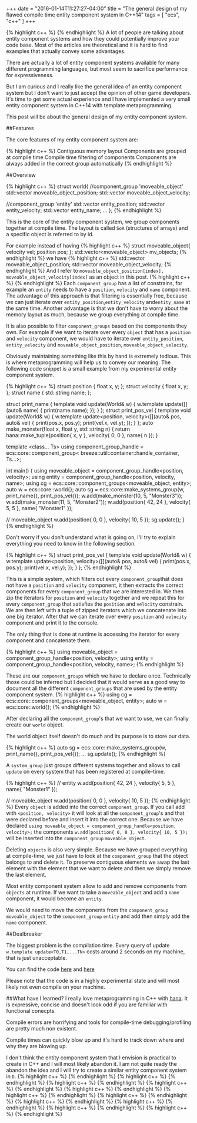+++
date        = "2016-01-14T11:27:27-04:00"
title       = "The general design of my flawed compile time entity component system in C++14"
tags        = [ "ecs", "c++" ]
+++

{% highlight c++ %}
{% endhighlight %}
A lot of people are talking about entity component systems and how they could potentially improve your code base. Most of the articles are theoretical and it is hard to find examples that actually convey some advantages. 

There are actually a lot of entity component systems available for many different programming languages, but most seem to sacrifice performance for expressiveness. 

But I am curious and I really like the general idea of an entity component system but I don't want to just accept the opinion of other game developers. It's time to get some actual experience and I have implemented a very small entity component system in C++14 with template metaprogramming.

This post will be about the general design of my entity component system.

##Features

The core features of my entity component system are:

{% highlight c++ %}
Contiguous memory layout
Components are grouped at compile time
Compile time filtering of components
Components are always added in the correct group automatically
{% endhighlight %}

##Overview


{% highlight c++ %}
struct world{
  //component_group 'moveable_object'
  std::vector<position> moveable_object_position;
  std::vector<velocity> moveable_object_velocity;

  //component_group 'entity'
  std::vector<position> entity_position;
  std::vector<velocity> entity_velocity;
  std::vector<name> entity_name;
  ...
};
{% endhighlight %}

This is the core of the entity component system, we group components together at compile time. The layout is called `SoA` (structures of arrays) and a specific object is referred to by id.

For example instead of having 
{% highlight c++ %}
struct moveable_object{
  velocity vel;
  position pos;
};
std::vector<moveable_object> mv_objects;
{% endhighlight %}
we have
{% highlight c++ %}
std::vector<position> moveable_object_position;
std::vector<velocity> moveable_object_velocity;
{% endhighlight %}
And I refer to `moveable_object_position[index], moveable_object_velocity[index]` as an object in this post.
{% highlight c++ %}
{% endhighlight %}
Each `component_group` has a list of constrains, for example an `entity` needs to have a `position`, `velocity` and `name` component. The advantage of this approach is that filtering is essentially free, because we can just iterate over `entity_position`,`entity_velocity` and`entity_name` at the same time. Another advantage is that we don't have to worry about the memory layout as much, because we group everything at compile time.

It is also possible to filter `component_groups` based on the components they own. For example if we want to iterate over every `object` that has a `position` and `velocity` component, we would have to iterate over `entity_position`, `entity_velocity` and `moveable_object_position`, `moveable_object_velocity`.

Obviously maintaining something like this by hand is extremely tedious. This is where metaprogramming will help us to convey our meaning. The following code snippet is a small example from my experimental entity component system.

{% highlight c++ %}
struct position {
  float x, y;
};
struct velocity {
  float x, y;
};
struct name {
  std::string name;
};

struct print_name {
  template <class World> void update(World& w) {
    w.template update<name>([](auto& name) { print(name.name); });
  }
};
struct print_pos_vel {
  template <class World> void update(World& w) {
    w.template update<position, velocity>([](auto& pos, auto& vel) {
      print(pos.x, pos.y);
      print(vel.x, vel.y);
    });
  }
};
auto make_monster(float x, float y, std::string n) {
  return hana::make_tuple(position{ x, y }, velocity{ 0, 0 }, name{ n });
}

template <class... Ts>
using component_group_handle = ecs::core::component_group<
    breeze::util::container::handle_container, Ts...>;

int main() {
  using moveable_object = component_group_handle<position, velocity>;
  using entity = component_group_handle<position, velocity, name>;
  using cg = ecs::core::component_groups<moveable_object, entity>;
  auto w = ecs::core::world<cg>{};
  auto sg = ecs::core::make_systems_group(w, print_name{}, print_pos_vel{});
  w.add(make_monster(10, 5, "Monster3"));
  w.add(make_monster(11, 5, "Monster2"));
  w.add(position{ 42, 24 }, velocity{ 5, 5 }, name{ "Monster1" });

  // moveable_object
  w.add(position{ 0, 0 }, velocity{ 10, 5 });
  sg.update();
}
{% endhighlight %}

Don't worry if you don't understand what is going on, I'll try to explain everything you need to know in the following section.


{% highlight c++ %}
struct print_pos_vel {
  template <class World> void update(World& w) {
    w.template update<position, velocity>([](auto& pos, auto& vel) {
      print(pos.x, pos.y);
      print(vel.x, vel.y);
    });
  }
};
{% endhighlight %}

This is a simple system, which filters out every `component_group`that does not have a `position` and `velocity` component, it then extracts the correct components for every `component_group` that we are interested in. We then zip the iterators for `position` and `velocity` together and we repeat this for every `component_group` that satisfies the `position` and `velocity` constrain. We are then left with a tuple of zipped iterators which we
concatenate into one big iterator. After that we can iterate over every `position` and `velocity` component and print it to the console.

The only thing that is done at runtime is accessing the iterator for every component and concatenate them.

{% highlight c++ %}
using moveable_object = component_group_handle<position, velocity>;
using entity = component_group_handle<position, velocity, name>;
{% endhighlight %}

These are our `component_groups` which we have to declare once. Technically those could be inferred but I decided that it would serve as a good way to document all the different `component_groups` that are used by the entity component system.
{% highlight c++ %}
using cg = ecs::core::component_groups<moveable_object, entity>;
auto w = ecs::core::world<cg>{};
{% endhighlight %}

After declaring all the `component_group`'s that we want to use, we can finally create our `world` object.

The world object itself doesn't do much and its purpose is to store our data. 

{% highlight c++ %}
auto sg = ecs::core::make_systems_group(w, print_name{}, print_pos_vel{});
...
sg.update();
{% endhighlight %}

A `system_group` just groups different systems together and allows to call `update` on every system that has been registered at compile-time.

{% highlight c++ %}
// entity
w.add(position{ 42, 24 }, velocity{ 5, 5 }, name{ "Monster1" });

// moveable_object
w.add(position{ 0, 0 }, velocity{ 10, 5 });
{% endhighlight %}
Every `object` is added into the correct `component_group`. If you call add with `<position, velocity>` it will look at all the `component_group`'s and that were declared before and insert it into the correct one.
Because we have declared `using moveable_object = component_group_handle<position, velocity>;`  the components `w.add(position{ 0, 0 }, velocity{ 10, 5 });` will be inserted into the `component_group` `moveable_object`.

Deleting `objects` is also very simple. Because we have grouped everything at compile-time, we just have to look at the `component_group` that the object belongs to and delete it. To preserve contiguous elements we swap the last element with the element that we want to delete and then we simply remove the last element.

Most entity component system allow to add and remove components from `objects` at runtime. If we want to take a `moveable_object` and add a `name` component, it would become an `entity`.

We would need to move the components from the `component_group` `moveable_object` to the `component_group` `entity` and add then simply add the `name` component.


##Dealbreaker

The biggest problem is the compilation time. Every query of update `w.template update<T0,T1,...TN>` costs around 2 seconds on my machine, that is just unacceptable.

You can find the code [here](https://github.com/BreezeEngine/breeze/blob/master/src/ecs/core/core.hpp) and [here](https://github.com/BreezeEngine/breeze/blob/master/examples/ecs/main.cpp)

Please note that the code is in a highly experimental state and will most likely not even compile on your machine.

##What have I learned?
I really love metaprogramming in C++ with [hana](https://github.com/boostorg/hana). It is expressive, concise and doesn't look odd if you are familiar with functional conecpts.

Compile errors are horrifying and tools for compile-time debugging/profiling are pretty much non existent.

Compile times can quickly blow up and it's hard to track down where and why they are blowing up.

I don't think the entity component system that I envision is practical to create in C++ and I will most likely abandon it. I am not quite ready the abandon the idea and I will try to create a similar entity component system in `D`.
{% highlight c++ %}
{% endhighlight %}
{% highlight c++ %}
{% endhighlight %}
{% highlight c++ %}
{% endhighlight %}
{% highlight c++ %}
{% endhighlight %}
{% highlight c++ %}
{% endhighlight %}
{% highlight c++ %}
{% endhighlight %}
{% highlight c++ %}
{% endhighlight %}
{% highlight c++ %}
{% endhighlight %}
{% highlight c++ %}
{% endhighlight %}
{% highlight c++ %}
{% endhighlight %}
{% highlight c++ %}
{% endhighlight %}
